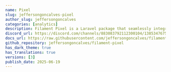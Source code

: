 ```yaml
---
name: Pixel
slug: jeffersongoncalves-pixel
author_slug: jeffersongoncalves
categories: [analytics]
description: Filament Pixel is a Laravel package that seamlessly integrates Meta Pixel analytics into your Blade templates. Using your Meta Pixel ID, it enables easy tracking of website visits and user interactions, providing valuable insights into your audience and website performance.
discord_url: https://discord.com/channels/883083792112300104/1385347675515519018
docs_url: https://raw.githubusercontent.com/jeffersongoncalves/filament-pixel/master/README.md
github_repository: jeffersongoncalves/filament-pixel
has_dark_theme: true
has_translations: true
versions: [3]
publish_date: 2025-06-19
---
```

